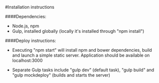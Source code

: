 #Installation instructions

####Dependencies:
- Node.js, npm
- Gulp, installed globally (locally it's installed through "npm install")

####Deploy instructions:
- Executing "npm start" will install npm and bower dependencies, build and launch a simple static server. Application should be available on localhost:3000

- Separate Gulp tasks include "gulp dev" (default task), "gulp build" and "gulp mockdeploy" (builds and starts the server)
